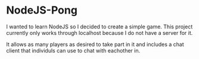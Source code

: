 # NodeJS-Pong
I wanted to learn NodeJS so I decided to create a simple game.
This project currently only works through localhost because I do not have a server for it.

It allows as many players as desired to take part in it and includes a chat client that individuls can use to chat with eachother in.
